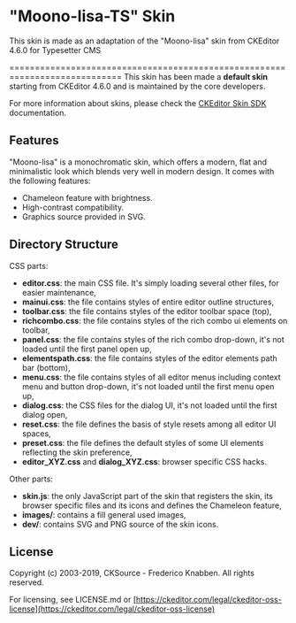 "Moono-lisa-TS" Skin
=================
This skin is made as an adaptation of the "Moono-lisa" skin from CKEditor 4.6.0 for Typesetter CMS

============================================================================
This skin has been made a **default skin** starting from CKEditor 4.6.0 and is maintained by the core developers.

For more information about skins, please check the [CKEditor Skin SDK](https://ckeditor.com/docs/ckeditor4/latest/guide/skin_sdk_intro.html)
documentation.

Features
-------------------
"Moono-lisa" is a monochromatic skin, which offers a modern, flat and minimalistic look which blends very well in modern design.
It comes with the following features:

- Chameleon feature with brightness.
- High-contrast compatibility.
- Graphics source provided in SVG.

Directory Structure
-------------------

CSS parts:
- **editor.css**: the main CSS file. It's simply loading several other files, for easier maintenance,
- **mainui.css**: the file contains styles of entire editor outline structures,
- **toolbar.css**: the file contains styles of the editor toolbar space (top),
- **richcombo.css**: the file contains styles of the rich combo ui elements on toolbar,
- **panel.css**: the file contains styles of the rich combo drop-down, it's not loaded
until the first panel open up,
- **elementspath.css**: the file contains styles of the editor elements path bar (bottom),
- **menu.css**: the file contains styles of all editor menus including context menu and button drop-down,
it's not loaded until the first menu open up,
- **dialog.css**: the CSS files for the dialog UI, it's not loaded until the first dialog open,
- **reset.css**: the file defines the basis of style resets among all editor UI spaces,
- **preset.css**: the file defines the default styles of some UI elements reflecting the skin preference,
- **editor_XYZ.css** and **dialog_XYZ.css**: browser specific CSS hacks.

Other parts:
- **skin.js**: the only JavaScript part of the skin that registers the skin, its browser specific files and its icons and defines the Chameleon feature,
- **images/**: contains a fill general used images,
- **dev/**: contains SVG and PNG source of the skin icons.

License
-------

Copyright (c) 2003-2019, CKSource - Frederico Knabben. All rights reserved.

For licensing, see LICENSE.md or [https://ckeditor.com/legal/ckeditor-oss-license](https://ckeditor.com/legal/ckeditor-oss-license)
